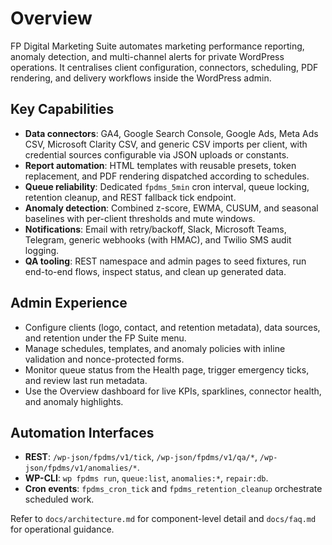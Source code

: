 # Overview

FP Digital Marketing Suite automates marketing performance reporting, anomaly detection, and multi-channel alerts for private WordPress operations. It centralises client configuration, connectors, scheduling, PDF rendering, and delivery workflows inside the WordPress admin.

## Key Capabilities

- **Data connectors**: GA4, Google Search Console, Google Ads, Meta Ads CSV, Microsoft Clarity CSV, and generic CSV imports per client, with credential sources configurable via JSON uploads or constants.
- **Report automation**: HTML templates with reusable presets, token replacement, and PDF rendering dispatched according to schedules.
- **Queue reliability**: Dedicated `fpdms_5min` cron interval, queue locking, retention cleanup, and REST fallback tick endpoint.
- **Anomaly detection**: Combined z-score, EWMA, CUSUM, and seasonal baselines with per-client thresholds and mute windows.
- **Notifications**: Email with retry/backoff, Slack, Microsoft Teams, Telegram, generic webhooks (with HMAC), and Twilio SMS audit logging.
- **QA tooling**: REST namespace and admin pages to seed fixtures, run end-to-end flows, inspect status, and clean up generated data.

## Admin Experience

- Configure clients (logo, contact, and retention metadata), data sources, and retention under the FP Suite menu.
- Manage schedules, templates, and anomaly policies with inline validation and nonce-protected forms.
- Monitor queue status from the Health page, trigger emergency ticks, and review last run metadata.
- Use the Overview dashboard for live KPIs, sparklines, connector health, and anomaly highlights.

## Automation Interfaces

- **REST**: `/wp-json/fpdms/v1/tick`, `/wp-json/fpdms/v1/qa/*`, `/wp-json/fpdms/v1/anomalies/*`.
- **WP-CLI**: `wp fpdms run`, `queue:list`, `anomalies:*`, `repair:db`.
- **Cron events**: `fpdms_cron_tick` and `fpdms_retention_cleanup` orchestrate scheduled work.

Refer to `docs/architecture.md` for component-level detail and `docs/faq.md` for operational guidance.
